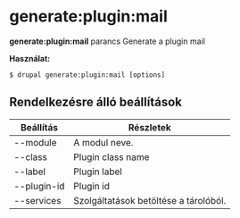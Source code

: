 # generate:plugin:mail
**generate:plugin:mail** parancs Generate a plugin mail

**Használat:**
```
$ drupal generate:plugin:mail [options] 
```

## Rendelkezésre álló beállítások
Beállítás | Részletek
-------|-------------
--module | A modul neve.
--class | Plugin class name
--label | Plugin label
--plugin-id | Plugin id
--services | Szolgáltatások betöltése a tárolóból.
